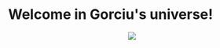 # Welcome in Gorciu's universe!
<div align="center">
  <img src="https://avatars.githubusercontent.com/u/122084593">
</div>
